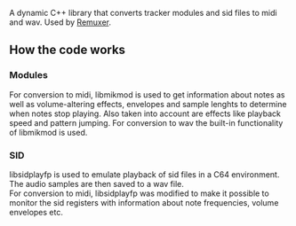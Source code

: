 A dynamic C++ library that converts tracker modules and sid files to midi and wav. Used by [Remuxer](https://github.com/yousernaym/remuxer).

## How the code works
### Modules
For conversion to midi, libmikmod is used to get information about notes as well as volume-altering effects, envelopes and sample lenghts to determine when notes stop playing. Also taken into account are effects like playback speed and pattern jumping.
For conversion to wav the built-in functionality of libmikmod is used.  

### SID
libsidplayfp is used to emulate playback of sid files in a C64 environment.  
The audio samples are then saved to a wav file.  
For conversion to midi, libsidplayfp was modified to make it possible to monitor the sid registers with information about note frequencies, volume envelopes etc.